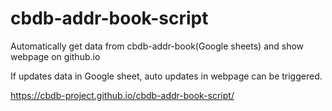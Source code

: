 # cbdb-addr-book-script
Automatically get data from cbdb-addr-book(Google sheets) and show webpage on github.io

If updates data in Google sheet, auto updates in webpage can be triggered.

https://cbdb-project.github.io/cbdb-addr-book-script/

